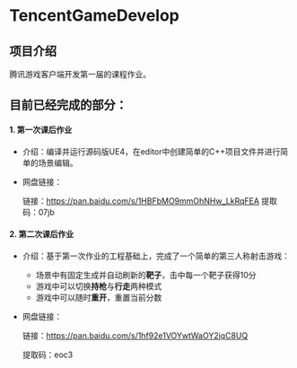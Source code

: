 # TencentGameDevelop
## 项目介绍

腾讯游戏客户端开发第一届的课程作业。

## 目前已经完成的部分：

#### 1. 第一次课后作业

- 介绍：编译并运行源码版UE4，在editor中创建简单的C++项目文件并进行简单的场景编辑。

- 网盘链接：

  链接：https://pan.baidu.com/s/1HBFbMO9mmOhNHw_LkRqFEA 
  提取码：07jb 



#### 2. 第二次课后作业

- 介绍：基于第一次作业的工程基础上，完成了一个简单的第三人称射击游戏：

  - 场景中有固定生成并自动刷新的**靶子**，击中每一个靶子获得10分
  - 游戏中可以切换**持枪**与**行走**两种模式
  - 游戏中可以随时**重开**，重置当前分数

- 网盘链接：

  链接：https://pan.baidu.com/s/1hf92e1VOYwtWaOY2jqC8UQ

  提取码：eoc3

